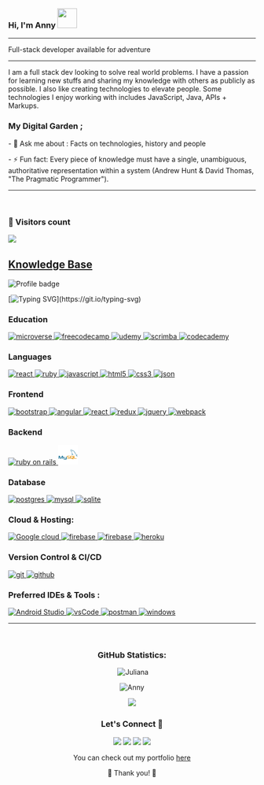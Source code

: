 ### Hi, I'm Anny <img src="https://emoji.gg/assets/emoji/wavegif_1860.gif" width="40" height="40"/>

<hr/>
 Full-stack developer available for adventure   
<hr/>

<!--
**Anny85-code/Anny85-code** is a ✨ _special_ ✨ repository because its `README.md` (this file) appears on your GitHub profile.-->

I am a full stack dev looking to solve real world problems. I have a passion for learning new stuffs and sharing my knowledge with others as publicly as possible. I also like creating technologies to elevate people. Some technologies I enjoy working with includes JavaScript, Java, APIs + Markups.

### My Digital Garden ;

<p align="left">- 💬 Ask me about : Facts on technologies, history and people</p>

<p align="left">- ⚡ Fun fact: Every piece of knowledge must have a single, unambiguous, authoritative representation within a system (Andrew Hunt & David Thomas, "The Pragmatic Programmer").</p>
<hr/>

<br />
<h3> 👱 Visitors count </h3>
<img src="https://profile-counter.glitch.me/Anny85-code/count.svg" />
<p>
<h2><u><b>Knowledge Base</b></u></h2>

![Profile badge](https://www.codewars.com/users/Anny85/badges/large)

[![Typing SVG](https://readme-typing-svg.herokuapp.com?font=Popins&duration=4700&color=E8A44FED&lines=A+tech+enthusiast+with+over+2+years+of+software+development+experience.;I+build+cutting+edge+business+logic.;Always+happy+and+open+to+learn+new+stuff.;I+am+open+to+new+opportunities.)](https://git.io/typing-svg)
<h3>Education</h3>
<p>
  <a href="https://www.php.net/" target="_blank"> 
    <img src="https://img.shields.io/badge/Microverse-blueviolet?style=for-the-badge&logo=react&logoColor=61DAFB" 
      alt="microverse"/> 
  </a>
 <a href="https://www.php.net/" target="_blank"> 
    <img src="https://img.shields.io/badge/freecodecamp-27273D?style=for-the-badge&logo=freecodecamp&logoColor=white" 
      alt="freecodecamp"/> 
  </a>
 <a href="https://www.php.net/" target="_blank"> 
    <img src="https://img.shields.io/badge/Udemy-EC5252?style=for-the-badge&logo=Udemy&logoColor=white" 
      alt="udemy"/> 
  </a>
  <a href="https://www.php.net/" target="_blank"> 
    <img src="https://img.shields.io/badge/scrimba-2B283A?style=for-the-badge&logo=scrimba&logoColor=white" 
      alt="scrimba"/> 
  </a>
 <a href="https://www.php.net/" target="_blank"> 
    <img src="https://img.shields.io/badge/Codecademy-FFF0E5?style=for-the-badge&logo=codecademy&logoColor=303347" 
      alt="codecademy"/> 
  </a>
</p>

<h3>Languages</h3>
<p>
   <a href="https://www.php.net/" target="_blank"> 
    <img src="https://img.shields.io/badge/React-20232A?style=for-the-badge&logo=react&logoColor=61DAFB" 
      alt="react"/> 
  </a>
  <a href="https://www.ruby-lang.org/fr/" target="_blank"> 
    <img src="https://img.shields.io/badge/Ruby-CC342D?style=for-the-badge&logo=ruby&logoColor=white" 
      alt="ruby"/> 
  </a>
  <a href="https://developer.mozilla.org/en-US/docs/Web/JavaScript" target="_blank"> 
    <img src="https://img.shields.io/badge/Javascript-F7DF1E.svg?style=for-the-badge&logo=javascript&logoColor=black"
      alt="javascript"/> 
  </a>
  <a href="https://www.w3.org/html/" target="_blank"> 
    <img src="https://img.shields.io/badge/html-E34F26.svg?style=for-the-badge&logo=html5&logoColor=white"
      alt="html5"/> 
  </a>
  <a href="https://www.w3schools.com/css/" target="_blank">
    <img src="https://img.shields.io/badge/css-1572B6.svg?style=for-the-badge&logo=css3&logoColor=white"
      alt="css3"/>
  </a>
   <a href="https://www.json.org/json-en.html" target="_blank">
    <img src="https://img.shields.io/badge/json-5E5C5C?style=for-the-badge&logo=json&logoColor=white"
      alt="json"/>
  </a>
</p>
<p>
<h3>Frontend</h3>
<p>
      <a href="https://getbootstrap.com" target="_blank">
    <img src="https://img.shields.io/badge/bootstrap-7952B3.svg?style=for-the-badge&logo=bootstrap&logoColor=white"
      alt="bootstrap"/>
  </a>
  <a href="https://angular.io/" target="_blank">
    <img src="https://angular.io/assets/images/logos/angular/logo-nav@2x.png" alt="angular" width="70px"/> 
  </a>

  <a href="https://reactjs.org/" target="_blank"> 
    <img src="https://img.shields.io/badge/reactjs-61DAFB.svg?style=for-the-badge&logo=react&logoColor=black"
      alt="react"/> 
  </a>
  <a href="https://redux.js.org" target="_blank"> 
    <img src="https://img.shields.io/badge/redux-764ABC.svg?style=for-the-badge&logo=redux&logoColor=white" alt="redux"/> 
  </a> 
  <a href="https://jquery.com/" target="_blank">
    <img src="https://img.shields.io/badge/jquery-0769AD.svg?style=for-the-badge&logo=jquery&logoColor=white" alt="jquery"/> 
  </a>
  <a href="https://webpack.js.org" target="_blank">
    <img src="https://img.shields.io/badge/webpack-8DD6F9.svg?style=for-the-badge&logo=webpack&logoColor=black"
      alt="webpack"/>
  </a>
</p>
<p>
<h3>Backend</h3>
<p>
    <a href="https://rubyonrails.org/" target="_blank"> 
      <img src="https://img.shields.io/badge/Ruby_on_Rails-CC0000?style=for-the-badge&logo=ruby-on-rails&logoColor=white" alt="ruby on rails"/> 
  </a>
   <a href="https://www.mysql.com/" target="_blank"> <img src="https://raw.githubusercontent.com/devicons/devicon/master/icons/mysql/mysql-original-wordmark.svg" alt="mysql" width="40" height="40"/> </a>
</p> 
<h3>Database</h3>
<p>
 <a href="https://www.mysql.com/" target="_blank"> 
    <img src="https://img.shields.io/badge/PostgreSQL-316192?style=for-the-badge&logo=postgresql&logoColor=white"
      alt="postgres"/>
  </a>
 
  <a href="https://www.mysql.com/" target="_blank"> 
    <img src="https://img.shields.io/badge/MySQL-005C84?style=for-the-badge&logo=mysql&logoColor=white"
      alt="mysql"/>
  </a>
  <a href="https://www.sqlite.org/" target="_blank"> 
    <img src="https://img.shields.io/badge/sqlite-003B57.svg?style=for-the-badge&logo=sqlite&logoColor=white"
      alt="sqlite"/> 
  </a> 
</p>
<p>
<h3>Cloud & Hosting:</h3>
<p>
  <a href="https://cloud.google.com/" target="_blank">
    <img  src="https://img.shields.io/badge/Google_Cloud-4285F4?style=for-the-badge&logo=google-cloud&logoColor=white" alt="Google cloud"/> 
  </a>
  <a href="https://firebase.google.com/" target="_blank">
    <img src="https://img.shields.io/badge/firebase-FFCA28.svg?style=for-the-badge&logo=firebase&logoColor=black" alt="firebase"/>
  </a>
  <a href="https://netlify.com/" target="_blank">
    <img src="https://img.shields.io/badge/netlify-00C7B7.svg?style=for-the-badge&logo=netlify&logoColor=black" alt="firebase"/>
  </a>
  <a href="https://heroku.com" target="_blank"> 
    <img src="https://img.shields.io/badge/heroku-430098.svg?style=for-the-badge&logo=heroku&logoColor=white"
      alt="heroku"/> 
  </a> 
</p>
<p>
<h3>Version Control & CI/CD</h3>
<p>
  <a href="https://git-scm.com/" target="_blank">
    <img src="https://img.shields.io/badge/git-F05032.svg?style=for-the-badge&logo=git&logoColor=white"
      alt="git"/>
  </a>
  <a href="https://github.com/ELanza-48" target="_blank">
    <img src="https://img.shields.io/badge/github-181717.svg?style=for-the-badge&logo=github&logoColor=white" alt="github" />
  </a>
</p>
<p>
<h3>Preferred IDEs & Tools :</h3>
<p> 
   <a href="https://developer.android.com/" target="_blank">
    <img src="https://img.shields.io/badge/Android_Studio-3DDC84?style=for-the-badge&logo=android-studio&logoColor=white" alt="Android Studio"/> 
  </a>
  <a href="https://code.visualstudio.com/" target="_blank">
    <img src="https://img.shields.io/badge/vscode-007ACC.svg?style=for-the-badge&logo=visualstudiocode&logoColor=white" alt="vsCode"/> 
  </a>
  <a href="https://postman.com" target="_blank"> 
    <img src="https://img.shields.io/badge/postman-FF6C37.svg?style=for-the-badge&logo=postman&logoColor=white" alt="postman"/>
  </a>
  <a href="https://www.microsoft.com/fr-fr/windows" target="_blank"> 
    <img src="https://img.shields.io/badge/Windows-0078D6?style=for-the-badge&logo=windows&logoColor=white" alt="windows"/>
  </a>
</p>

----


<!-- ### Languages and Tools: -->

<!-- <img align="left" alt="Visual Studio Code" width="26px" src="https://raw.githubusercontent.com/github/explore/80688e429a7d4ef2fca1e82350fe8e3517d3494d/topics/visual-studio-code/visual-studio-code.png" />
<img align="left" alt="HTML5" width="26px" src="https://raw.githubusercontent.com/github/explore/80688e429a7d4ef2fca1e82350fe8e3517d3494d/topics/html/html.png" />
<img align="left" alt="CSS3" width="26px" src="https://raw.githubusercontent.com/github/explore/80688e429a7d4ef2fca1e82350fe8e3517d3494d/topics/css/css.png" />
<img align="left" alt="Sass" width="26px" src="https://raw.githubusercontent.com/github/explore/80688e429a7d4ef2fca1e82350fe8e3517d3494d/topics/sass/sass.png" />
<img align="left" alt="JavaScript" width="26px" src="https://raw.githubusercontent.com/github/explore/80688e429a7d4ef2fca1e82350fe8e3517d3494d/topics/javascript/javascript.png"
 -->

<!-- ![Linkedin](https://user-images.githubusercontent.com/87186552/149636298-a25a4ce3-29be-414f-88b3-08c19dd5e007.png)
![twitter](https://user-images.githubusercontent.com/87186552/149636305-318742f5-8f93-4f77-8556-180c94f49879.png)
![facebook](https://user-images.githubusercontent.com/87186552/149640152-0a1a7854-aa00-4a65-8676-96c6e23449d1.png)



[1]:https://www.linkedin.com/in/aniekan-udo-665b65213
[2]:https://twitter.com/Annyudo8?t=ZaF9C365AQpRBW2_I1J5pQ&s=09
[3]: https://web.facebook.com/aniekan.udo1 -->

<br>

<h3 align="center">GitHub Statistics:</h3>

<p align="center">&nbsp;<img src="https://github-readme-stats.vercel.app/api?username=Anny85-code&show_icons=true&theme=merko" alt="Juliana" /></p>

<p align="center"><img src="https://github-readme-streak-stats.herokuapp.com?user=Anny85-code&theme=github-dark&date_format=M%20j%5B%2C%20Y%5D&fire=DDD877" alt="Anny" /></p>

<p align="center"><img src="https://github-readme-stats.vercel.app/api/top-langs/?username=Anny85-code&layout=compact&theme=vue"</p>

<h3 align="center">Let's Connect 🤝</h3>
<div align="center">
<a target="_blank"
href="https://www.linkedin.com/in/aniekan-udo-665b65213/"><img
src="https://img.shields.io/badge/-LinkedIn-0077b5?style=for-the-badge&logo=LinkedIn&logoColor=white"></img></a> <a target="_blank"
href="mailto:uaniekan@gmail.com"><img
src="https://img.shields.io/badge/-Gmail-D14836?style=for-the-badge&logo=Gmail&logoColor=white"></img></a> <a target="_blank"
href="https://twitter.com/Annyudo8?t=ZaF9C365AQpRBW2_I1J5pQ&s=09"><img
src="https://img.shields.io/badge/-Twitter-1DA1F2?style=for-the-badge&logo=Twitter&logoColor=white"></img></a>
<a target="_blank"
href="https://api.whatsapp.com/send?phone=+2348032668874&text&app_absent=0"><img
src="https://img.shields.io/badge/WhatsApp-25D366?style=for-the-badge&logo=whatsapp&logoColor=white"></img></a>
<div/>

<p align="center">You can check out my portfolio <a href="https://anny85-code.github.io/Portfolio-Microverse/" color="green">here</a></p>
<p align="center">🤝 Thank you! 🤝</p>
